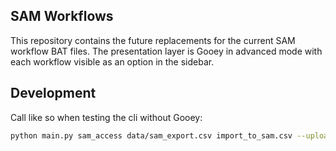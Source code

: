 ## SAM Workflows
This repository contains the future replacements for the current SAM workflow BAT files. The presentation layer is Gooey in advanced mode with each workflow visible as an option in the sidebar.


## Development
Call like so when testing the cli without Gooey:
```bash
python main.py sam_access data/sam_export.csv import_to_sam.csv --upload --overwrite --watermark --ignore-gooey
```
